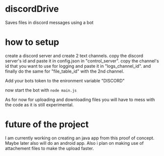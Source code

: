 # discordDrive
Saves files in discord messages using a bot


# how to setup
create a discord server and create 2 text channels.
copy the discord server's id and paste it in config.json in "control_server".
copy the channel's id that you want to use for logging and paste it in "logs_channel_id".
and finally do the same for "file_table_id" with the 2nd channel.

Add your bots token to the enironment variable "DISCORD"

now start the bot with ```node main.js```

As for now for uploading and downloading files you will have to mess with the code as it is still experimental.

# future of the project
I am currently working on creating an java app from this proof of concept.
Maybe later also will do an android app.
Also i plan on making use of attachement files to make the upload faster.
